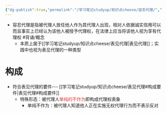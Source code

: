```yaml
---
{"dg-publish":true,"permalink":"/学习笔记studyup/知识点cheese/容忍代理/","dgPassFrontmatter":true,"created":"2024-09-16T10:25:08.323+08:00","updated":"2024-10-14T16:07:11.659+08:00"}
---
```


- 容忍代理是指被代理人放任他人作为其代理人出现，相对人依据诚实信用可以而且事实上已经认为该他人被授予代理权，在法律上应当将该他人视为享有代理权 #背诵/概念 
	- 本质上属于[[学习笔记studyup/知识点cheese/表见代理\|表见代理]]；实践中也视为表见代理的一种类型
# 构成
- 符合表见代理的要件--- [[学习笔记studyup/知识点cheese/表见代理#构成要件\|表见代理#构成要件]]
	- 特殊形态：被代理人<font color="#d83931">单纯的不作为</font>即构成代理权表象
		- 单纯不作为：被代理人知道他人正在实施无权代理行为而不表示反对
	